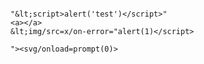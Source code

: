 ```# &lt;img src=x onerror=alert(1)

"&lt;script>alert('test')</script>"
<a></a>
&lt;img/src=x/on-error="alert(1)</script>

"><svg/onload=prompt(0)>
```
